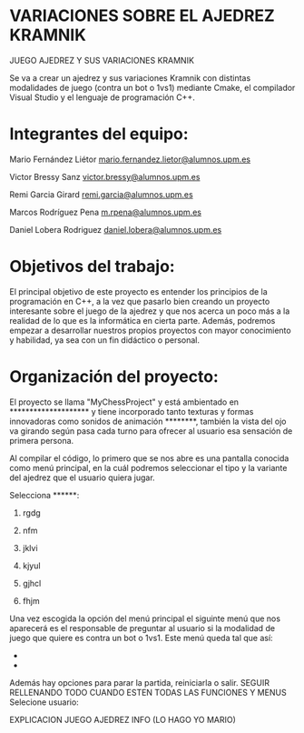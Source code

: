 # VARIACIONES SOBRE EL AJEDREZ KRAMNIK

JUEGO AJEDREZ Y SUS VARIACIONES KRAMNIK

Se va a crear un ajedrez y sus variaciones Kramnik con distintas modalidades de juego (contra un bot o 1vs1) mediante Cmake, el compilador Visual Studio y el lenguaje de programación C++. 

# Integrantes del equipo:

Mario Fernández Liétor    mario.fernandez.lietor@alumnos.upm.es

Victor Bressy Sanz        victor.bressy@alumnos.upm.es

Remi Garcia Girard        remi.garcia@alumnos.upm.es

Marcos Rodríguez Pena     m.rpena@alumnos.upm.es

Daniel Lobera Rodriguez   daniel.lobera@alumnos.upm.es


# Objetivos del trabajo:

El principal objetivo de este proyecto es entender los principios de la programación en C++, a la vez que pasarlo bien creando un proyecto interesante sobre el juego de la ajedrez y que nos acerca un poco más a la realidad de lo que es la informática en cierta parte. Además, podremos empezar a desarrollar nuestros propios proyectos con mayor conocimiento y habilidad, ya sea con un fin didáctico o personal.


# Organización del proyecto:

El proyecto se llama "MyChessProject" y está ambientado en ******************** y tiene incorporado tanto texturas y formas innovadoras como sonidos de animación ********, también la vista del ojo va girando según pasa cada turno para ofrecer al usuario esa sensación de primera persona.


Al compilar el código, lo primero que se nos abre es una pantalla conocida como menú principal, en la cuál podremos seleccionar el tipo y la variante del ajedrez que el usuario quiera jugar. 

Selecciona ******:

1. rgdg

2. nfm

3. jklvi

4. kjyul

5. gjhcl

6. fhjm


Una vez escogida la opción del menú principal el siguinte menú que nos aparecerá es el responsable de preguntar al usuario si la modalidad de juego que quiere es contra un bot o 1vs1. Este menú queda tal que así:

-
-


Además hay opciones para parar la partida, reiniciarla o salir.
SEGUIR RELLENANDO TODO CUANDO ESTEN TODAS LAS FUNCIONES Y MENUS
Selecione usuario:


EXPLICACION JUEGO AJEDREZ INFO (LO HAGO YO MARIO)
